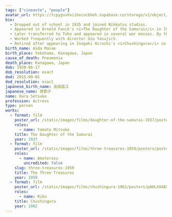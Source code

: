 ```yaml
---
tags: ["cineaste", "people"]
avatar_url: https://tcpyguvhxiihxcocbhoh.supabase.co/storage/v1/object/public/godzilla-cineaste-public/content/people/hara-setsuko/hara-setsuko.jpg
bio:
  - Dropped out of school in 1935 and joined Nikkatsu studios.
  - Appeared in Arnold Fanck's <i>The Daughter of the Samurai</i> in 1937, the first German-Japanese co-production. She attended a preview of the film in Berlin with Adolf Hitler and other Nazi party leaders. The film was classified as propaganda and was prevented from release in nations that fell outside the Anti-Comintern pact.
  - Later transferred to Toho and appeared in several war movies. By the war's end she had earned a reputation and could choose her own work.
  - Worked frequently with director Ozu Yasujirô.
  - Retired after appearing in Inagaki Hiroshi's <i>Chushingura</i> in 1962 and lived in seclusion under her death in 2015.
birth_name: Aida Masae
birth_place: Yokohama, Kanagawa, Japan
cause_of_death: Pneumonia
death_place: Kanagawa, Japan
dob: 1920-06-17
dob_resolution: exact
dod: 2015-09-05
dod_resolution: exact
japanese_birth_name: 会田昌江
japanese_name: 原節子
name: Hara Setsuko
profession: Actress
type: person
works:
  - format: film
    poster_url: /static/images/films/daughter-of-the-samurai-1937/posters/poster.jpg
    roles:
      - name: Yamato Mitsuko
    title: The Daughter of the Samurai
    year: 1937
  - format: film
    poster_url: /static/images/films/three-treasures-1959/posters/poster.jpg
    roles:
      - name: Amaterasu
        uncredited: false
    slug: three-treasures-1959
    title: The Three Treasures
    year: 1959
  - format: film
    poster_url: /static/images/films/chushingura-1962/posters/pAHLXX48Xh4Q0T0WYKd4olNq1Ou.webp
    roles:
      - name: Riku
    title: Chushingura
    year: 1962
---
```

